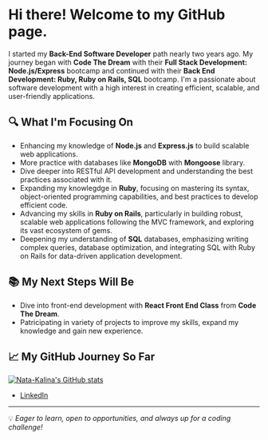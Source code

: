 # Hi there! Welcome to my GitHub page.

I started my **Back-End Software Developer** path nearly two years ago. My journey began with **Code The Dream** with their **Full Stack Development: Node.js/Express** bootcamp and continued with their **Back End Development: Ruby, Ruby on Rails, SQL** bootcamp. I'm a passionate about software development with a high interest in creating efficient, scalable, and user-friendly applications.

## 🔍 What I'm Focusing On

- Enhancing my knowledge of **Node.js** and **Express.js** to build scalable web applications.
- More practice with databases like **MongoDB** with **Mongoose** library.
- Dive deeper into RESTful API development and understanding the best practices associated with it.
- Expanding my knowlegdge in **Ruby**, focusing on mastering its syntax, object-oriented programming capabilities, and best practices to develop efficient code.
- Advancing my skills in **Ruby on Rails**, particularly in building robust, scalable web applications following the MVC framework, and exploring its vast ecosystem of gems.
- Deepening my understanding of **SQL** databases, emphasizing writing complex queries, database optimization, and integrating SQL with Ruby on Rails for data-driven application development.

## 📚 My Next Steps Will Be

- Dive into front-end development with **React Front End Class** from **Code The Dream**.
- Patricipating in variety of projects to improve my skills, expand my knowledge and gain new experience.

## 📈 My GitHub Journey So Far

[![Nata-Kalina's GitHub stats](https://github-readme-stats.vercel.app/api?username=Nata-Kalina)](https://github.com/Nata-Kalina/github-readme-stats)

- [LinkedIn](https://www.linkedin.com/in/nataliia-kalinicheva-bb81b21a2/)

---

💡 _Eager to learn, open to opportunities, and always up for a coding challenge!_
